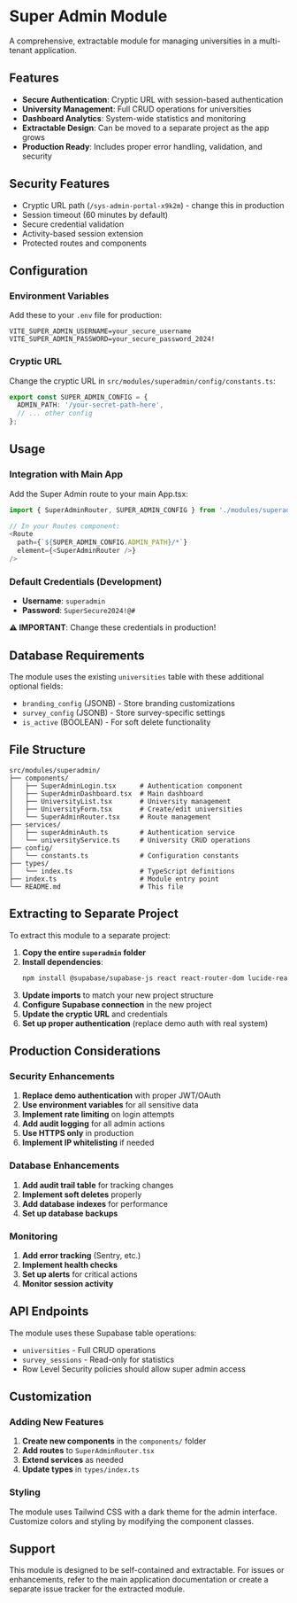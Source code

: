 # Super Admin Module

A comprehensive, extractable module for managing universities in a multi-tenant application.

## Features

- **Secure Authentication**: Cryptic URL with session-based authentication
- **University Management**: Full CRUD operations for universities
- **Dashboard Analytics**: System-wide statistics and monitoring
- **Extractable Design**: Can be moved to a separate project as the app grows
- **Production Ready**: Includes proper error handling, validation, and security

## Security Features

- Cryptic URL path (`/sys-admin-portal-x9k2m`) - change this in production
- Session timeout (60 minutes by default)
- Secure credential validation
- Activity-based session extension
- Protected routes and components

## Configuration

### Environment Variables

Add these to your `.env` file for production:

```env
VITE_SUPER_ADMIN_USERNAME=your_secure_username
VITE_SUPER_ADMIN_PASSWORD=your_secure_password_2024!
```

### Cryptic URL

Change the cryptic URL in `src/modules/superadmin/config/constants.ts`:

```typescript
export const SUPER_ADMIN_CONFIG = {
  ADMIN_PATH: '/your-secret-path-here',
  // ... other config
};
```

## Usage

### Integration with Main App

Add the Super Admin route to your main App.tsx:

```typescript
import { SuperAdminRouter, SUPER_ADMIN_CONFIG } from './modules/superadmin';

// In your Routes component:
<Route 
  path={`${SUPER_ADMIN_CONFIG.ADMIN_PATH}/*`} 
  element={<SuperAdminRouter />} 
/>
```

### Default Credentials (Development)

- **Username**: `superadmin`
- **Password**: `SuperSecure2024!@#`

**⚠️ IMPORTANT**: Change these credentials in production!

## Database Requirements

The module uses the existing `universities` table with these additional optional fields:

- `branding_config` (JSONB) - Store branding customizations
- `survey_config` (JSONB) - Store survey-specific settings
- `is_active` (BOOLEAN) - For soft delete functionality

## File Structure

```
src/modules/superadmin/
├── components/
│   ├── SuperAdminLogin.tsx      # Authentication component
│   ├── SuperAdminDashboard.tsx  # Main dashboard
│   ├── UniversityList.tsx       # University management
│   ├── UniversityForm.tsx       # Create/edit universities
│   └── SuperAdminRouter.tsx     # Route management
├── services/
│   ├── superAdminAuth.ts        # Authentication service
│   └── universityService.ts     # University CRUD operations
├── config/
│   └── constants.ts             # Configuration constants
├── types/
│   └── index.ts                 # TypeScript definitions
├── index.ts                     # Module entry point
└── README.md                    # This file
```

## Extracting to Separate Project

To extract this module to a separate project:

1. **Copy the entire `superadmin` folder**
2. **Install dependencies**:
   ```bash
   npm install @supabase/supabase-js react react-router-dom lucide-react
   ```
3. **Update imports** to match your new project structure
4. **Configure Supabase connection** in the new project
5. **Update the cryptic URL** and credentials
6. **Set up proper authentication** (replace demo auth with real system)

## Production Considerations

### Security Enhancements

1. **Replace demo authentication** with proper JWT/OAuth
2. **Use environment variables** for all sensitive data
3. **Implement rate limiting** on login attempts
4. **Add audit logging** for all admin actions
5. **Use HTTPS only** in production
6. **Implement IP whitelisting** if needed

### Database Enhancements

1. **Add audit trail table** for tracking changes
2. **Implement soft deletes** properly
3. **Add database indexes** for performance
4. **Set up database backups**

### Monitoring

1. **Add error tracking** (Sentry, etc.)
2. **Implement health checks**
3. **Set up alerts** for critical actions
4. **Monitor session activity**

## API Endpoints

The module uses these Supabase table operations:

- `universities` - Full CRUD operations
- `survey_sessions` - Read-only for statistics
- Row Level Security policies should allow super admin access

## Customization

### Adding New Features

1. **Create new components** in the `components/` folder
2. **Add routes** to `SuperAdminRouter.tsx`
3. **Extend services** as needed
4. **Update types** in `types/index.ts`

### Styling

The module uses Tailwind CSS with a dark theme for the admin interface. Customize colors and styling by modifying the component classes.

## Support

This module is designed to be self-contained and extractable. For issues or enhancements, refer to the main application documentation or create a separate issue tracker for the extracted module.
